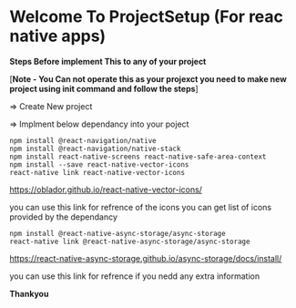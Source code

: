 # Welcome To ProjectSetup (For reac native apps) #

**Steps Before implement This to any of your project**



[**Note - You Can not operate this as your projexct you need to make new project using init command and follow the steps**] 


=> Create New project

=> Implment below dependancy into your poject 

    npm install @react-navigation/native 
    npm install @react-navigation/native-stack
    npm install react-native-screens react-native-safe-area-context
    npm install --save react-native-vector-icons
    react-native link react-native-vector-icons
    
 https://oblador.github.io/react-native-vector-icons/
 
 you can use this link for refrence of the icons you can get list of icons provided by the dependancy
    
    npm install @react-native-async-storage/async-storage
    react-native link @react-native-async-storage/async-storage
    
 https://react-native-async-storage.github.io/async-storage/docs/install/
 
 you can use this link for refrence if you nedd any extra information




**Thankyou**
